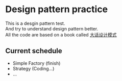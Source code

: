 # Design pattern practice
This is a desgin pattern test.<br>
And try to understand design pattern better.<br>
All the code are based on a book called [大话设计模式](http://book.douban.com/subject/2334288/ "大话设计模式")

## Current schedule
* Simple Factory (finish)
* Strategy (Coding...)
* ...
